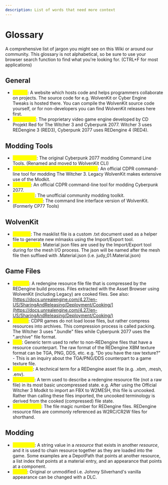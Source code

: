 ```yaml
---
description: List of words that need more context
---
```


# Glossary

A comprehensive list of jargon you might see on this Wiki or around our community. This glossary is not alphabetical, so be sure to use your browser search function to find what you're looking for. (CTRL+F for most applications)

## General

* <mark style="color:yellow;">**GitHub**</mark>: A website which hosts code and helps programmers collaborate on projects. The source code for e.g. WolvenKit or Cyber Engine Tweaks is hosted there. You can compile the WolvenKit source code yourself, or for non-developers you can find WolvenKit releases here first.
* <mark style="color:yellow;">**REDengine**</mark>: The proprietary video game engine developed by CD Projekt Red for The Witcher 3 and Cyberpunk 2077. Witcher 3 uses REDengine 3 (RED3), Cyberpunk 2077 uses REDengine 4 (RED4).

## Modding Tools

* <mark style="color:yellow;">**CP77 Tools**</mark>: The original Cyberpunk 2077 modding Command Line Tools. (Renamed and moved to WolvenKit CLI)
* <mark style="color:yellow;">**Official Modkit for The Witcher 3 (WCC)**</mark>: An official CDPR command-line tool for modding The Witcher 3. Legacy WolvenKit makes extensive use of the Modkit.&#x20;
* <mark style="color:yellow;">**REDmod**</mark>: An official CDPR command-line tool for modding Cyberpunk 2077.&#x20;
* <mark style="color:yellow;">**WolvenKit**</mark>: The unofficial community modding toolkit.&#x20;
* <mark style="color:yellow;">**WolvenKit CLI**</mark>: The command line interface version of WolvenKit. (Formerly CP77 Tools)

## WolvenKit

* <mark style="color:yellow;">**masklist**</mark>: The masklist file is a custom .txt document used as a helper file to generate new mlmasks using the Import/Export tool.
* <mark style="color:yellow;">**Material json**</mark>: Material json files are used by the Import/Export tool during for the mesh I/O process. The json will be named after the mesh file then suffixed with .Material.json (i.e. judy\_01.Material.json)

## Game Files

* <mark style="color:yellow;">**Cooked**</mark>: A redengine resource file file that is compressed by the REDengine build process. Files extracted with the Asset Browser using WolvenKit (including Legacy) are cooked files. See also: [https://docs.unrealengine.com/4.27/en-US/SharingAndReleasing/Deployment/Cooking/](https://docs.unrealengine.com/4.27/en-US/SharingAndReleasing/Deployment/Cooking/)
* <mark style="color:yellow;">**Packed**</mark>: CDPR games do not load loose files, but rather compress resources into archives. This compression process is called packing. The Witcher 3 uses ".bundle" files while Cyberpunk 2077 uses the ".archive" file format.
* <mark style="color:yellow;">**Raw**</mark>: Generic term used to refer to non-REDengine files that have a resource counterpart. The raw format of the REDengine XBM texture format can be TGA, PNG, DDS, etc. e.g. "Do you have the raw texture?" - This is an inquiry about the TGA/PNG/DDS counterpart to a game texture file.
* <mark style="color:yellow;">**Resource**</mark>: A technical term for a REDengine asset file (e.g. .xbm, .mesh, .env).
* <mark style="color:yellow;">**Uncooked**</mark>: A term used to describe a redengine resource file (not a raw file) in its most basic uncompressed state. e.g. After using the Official Witcher 3 Modkit to import an FBX to W2MESH, this file is uncooked. Rather than calling these files imported, the uncooked terminology is derived from the cooked (compressed) file state.
* <mark style="color:yellow;">**W2RC/CR2W**</mark>: The file magic number for REDengine files. REDengine resource files are commonly referenced as W2RC/CR2W files for shorthand.

## Modding

* <mark style="color:yellow;">**Reference**</mark>: A string value in a _resource_ that exists in another _resource_, and it is used to chain resource together as they are loaded into the game. Some examples are a DepotPath that points at another resource, a list index that points at a material entry, and an appearance that points at a component.
* <mark style="color:yellow;">**Vanilla**</mark>: Original or unmodified i.e. Johnny Silverhand's vanilla appearance can be changed with a DLC.

